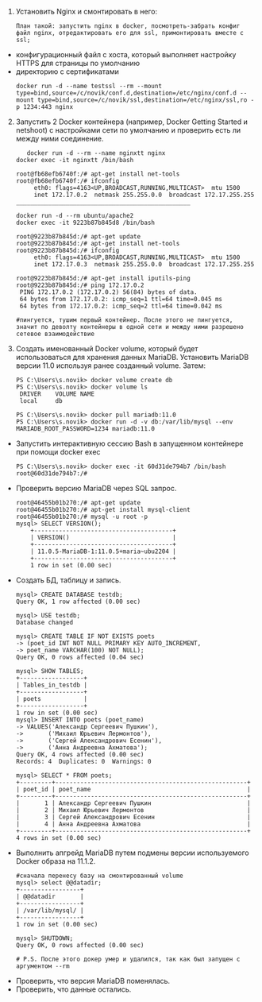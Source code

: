 1. Установить Nginx и смонтировать в него:
    ```
    План такой: запустить nginx в docker, посмотреть-забрать конфиг файл nginx, отредактировать его для ssl, примонтировать вместе с ssl;
    ```
- конфигурационный файл с хоста, который выполняет настройку HTTPS для страницы по умолчанию
- директорию с сертификатами
    ```
    docker run -d --name testssl --rm --mount type=bind,source=/c/novik/conf.d,destination=/etc/nginx/conf.d --mount type=bind,source=/c/novik/ssl,destination=/etc/nginx/ssl,ro -p 1234:443 nginx
    ```
2. Запустить 2 Docker контейнера (например, Docker Getting Started и netshoot) с настройками сети по умолчанию и проверить есть ли между ними соединение.
   ```
      docker run -d --rm --name nginxtt nginx
   docker exec -it nginxtt /bin/bash

   root@fb68efb6740f:/# apt-get install net-tools
   root@fb68efb6740f:/# ifconfig
        eth0: flags=4163<UP,BROADCAST,RUNNING,MULTICAST>  mtu 1500
        inet 172.17.0.2  netmask 255.255.0.0  broadcast 172.17.255.255
   _________________________________________________
   
   docker run -d --rm ubuntu/apache2
   docker exec -it 9223b87b845d8 /bin/bash

   root@9223b87b845d:/# apt-get update
   root@9223b87b845d:/# apt-get install net-tools
   root@9223b87b845d:/# ifconfig
        eth0: flags=4163<UP,BROADCAST,RUNNING,MULTICAST>  mtu 1500
        inet 172.17.0.3  netmask 255.255.0.0  broadcast 172.17.255.255

   root@9223b87b845d:/# apt-get install iputils-ping
   root@9223b87b845d:/# ping 172.17.0.2
    PING 172.17.0.2 (172.17.0.2) 56(84) bytes of data.
    64 bytes from 172.17.0.2: icmp_seq=1 ttl=64 time=0.045 ms
    64 bytes from 172.17.0.2: icmp_seq=2 ttl=64 time=0.042 ms

   #пингуется, тушим первый контейнер. После этого не пингуется, значит по деволту контейнеры в одной сети и между ними разрешено сетевое взаимодействие
   ```
   
3. Создать именованный Docker volume, который будет использоваться для хранения данных MariaDB. Установить MariaDB версии 11.0 используя ранее созданный volume. Затем:
   ```
   PS C:\Users\s.novik> docker volume create db
   PS C:\Users\s.novik> docker volume ls
    DRIVER    VOLUME NAME
    local     db
   
   PS C:\Users\s.novik> docker pull mariadb:11.0
   PS C:\Users\s.novik> docker run -d -v db:/var/lib/mysql --env MARIADB_ROOT_PASSWORD=1234 mariadb:11.0 
   ```
- Запустить интерактивную сессию Bash в запущенном контейнере при помощи docker exec
    ```
    PS C:\Users\s.novik> docker exec -it 60d31de794b7 /bin/bash
    root@60d31de794b7:/#
    ```
- Проверить версию MariaDB через SQL запрос.
    ```
    root@46455b01b270:/# apt-get update
    root@46455b01b270:/# apt-get install mysql-client
    root@46455b01b270:/# mysql -u root -p
    mysql> SELECT VERSION();
        +---------------------------------------+
        | VERSION()                             |
        +---------------------------------------+
        | 11.0.5-MariaDB-1:11.0.5+maria~ubu2204 |
        +---------------------------------------+
        1 row in set (0.00 sec) 
    ```
- Создать БД, таблицу и запись.
    ```
    mysql> CREATE DATABASE testdb;
    Query OK, 1 row affected (0.00 sec)

    mysql> USE testdb;
    Database changed

    mysql> CREATE TABLE IF NOT EXISTS poets
    -> (poet_id INT NOT NULL PRIMARY KEY AUTO_INCREMENT,
    -> poet_name VARCHAR(100) NOT NULL);
    Query OK, 0 rows affected (0.04 sec)
    
    mysql> SHOW TABLES;
    +------------------+
    | Tables_in_testdb |
    +------------------+
    | poets            |
    +------------------+
    1 row in set (0.00 sec)    
    mysql> INSERT INTO poets (poet_name)
    -> VALUES('Александр Сергеевич Пушкин'),
    ->       ('Михаил Юрьевич Лермонтов'),
    ->       ('Сергей Александрович Есенин'),
    ->       ('Анна Андреевна Ахматова');
    Query OK, 4 rows affected (0.00 sec)
    Records: 4  Duplicates: 0  Warnings: 0
    
    mysql> SELECT * FROM poets;
    +---------+------------------------------------------------------+
    | poet_id | poet_name                                            |
    +---------+------------------------------------------------------+
    |       1 | Александр Сергеевич Пушкин                           |
    |       2 | Михаил Юрьевич Лермонтов                             |
    |       3 | Сергей Александрович Есенин                          |
    |       4 | Анна Андреевна Ахматова                              |
    +---------+------------------------------------------------------+
    4 rows in set (0.00 sec)
    
    ```
- Выполнить апгрейд MariaDB путем подмены версии используемого Docker образа на 11.1.2.
    ```
    #сначала перенесу базу на смонтированный volume
    mysql> select @@datadir;
    +-----------------+
    | @@datadir       |
    +-----------------+
    | /var/lib/mysql/ |
    +-----------------+
    1 row in set (0.00 sec)

    mysql> SHUTDOWN;
    Query OK, 0 rows affected (0.00 sec)

    # P.S. После этого докер умер и удалился, так как был запущен с аргументом --rm
    ```
- Проверить, что версия MariaDB поменялась.
- Проверить, что данные остались.
